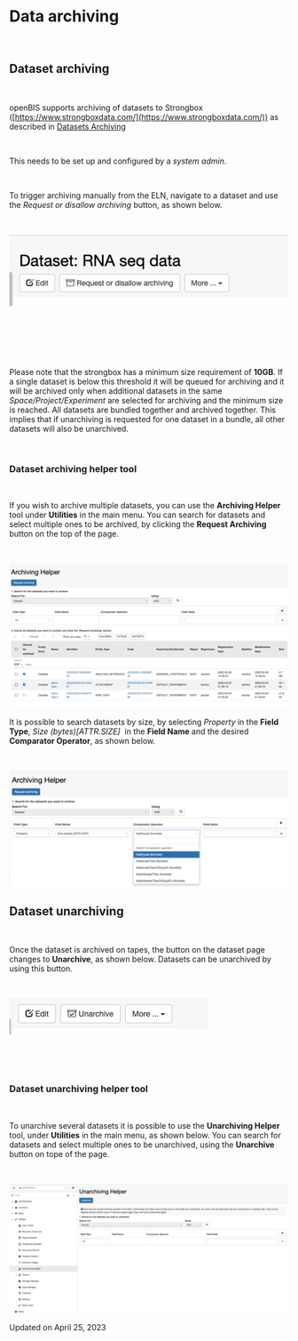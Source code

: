 # Data archiving



 

## Dataset archiving

 

openBIS supports archiving of datasets to Strongbox
([https://www.strongboxdata.com/](https://www.strongboxdata.com/)) as
described in [Datasets
Archiving](../../../system-admin-documentation/advanced-features/archive-datasets.md)

 

This needs to be set up and configured by a *system admin*.

 

To trigger archiving manually from the ELN, navigate to a dataset and
use the *Request or disallow archiving* button, as shown below.

 

![image info](img/archiving-button.png)

 

 

 

Please note that the strongbox has a minimum size requirement of
**10GB**. If a single dataset is below this threshold it will be queued
for archiving and it will be archived only when additional datasets in
the same *Space/Project/Experiment* are selected for archiving and the
minimum size is reached. All datasets are bundled together and archived
together. This implies that if unarchiving is requested for one dataset
in a bundle, all other datasets will also be unarchived.

 

### Dataset archiving helper tool

 

If you wish to archive multiple datasets, you can use the **Archiving
Helper** tool under **Utilities** in the main menu. You can search for
datasets and select multiple ones to be archived, by clicking the
**Request Archiving** button on the top of the page.

 

![image info](img/archiving-helper-1024x529.png)

It is possible to search datasets by size, by selecting *Property* in
the **Field Type**, *Size (bytes)\[ATTR.SIZE\]*  in the **Field Name**
and the desired **Comparator Operator**, as shown below.

 

![image info](img/arciving-helper-search-by-size-1024x423.png)

## Dataset unarchiving

 

Once the dataset is archived on tapes, the button on the dataset page
changes to **Unarchive**, as shown below. Datasets can be unarchived by
using this button.

 

![image info](img/Unarchive.png)

 

 


### Dataset unarchiving helper tool

 

To unarchive several datasets it is possible to use the **Unarchiving
Helper** tool, under **Utilities** in the main menu, as shown below. You
can search for datasets and select multiple ones to be unarchived, using
the **Unarchive** button on tope of the page.

 

![image info](img/unarchiving-helper-1024x473.png)

Updated on April 25, 2023
